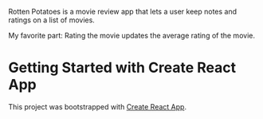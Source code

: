 Rotten Potatoes is a movie review app that lets a user keep notes and ratings on a list of movies.

My favorite part: Rating the movie updates the average rating of the movie.

# Getting Started with Create React App

This project was bootstrapped with [Create React App](https://github.com/facebook/create-react-app).

